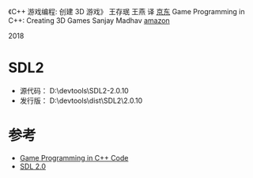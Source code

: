 《C++ 游戏编程: 创建 3D 游戏》  王存珉 王燕 译  [京东](https://item.jd.com/12584133.html)
Game Programming in C++: Creating 3D Games   Sanjay Madhav  [amazon](https://www.amazon.com/Game-Programming-Creating-Games-Design/dp/0134597206/ref=sr_1_1?crid=NZNCSZT239ZZ&dchild=1&keywords=game+programming+in+c%2B%2B&qid=1597981783&s=books&sprefix=game+programming+in%2Caps%2C354&sr=1-1)

2018

# SDL2
- 源代码： D:\devtools\SDL2-2.0.10
- 发行版： D:\devtools\dist\SDL2\2.0.10

# 参考
- [Game Programming in C++ Code](https://github.com/gameprogcpp/code)
- [SDL 2.0](http://www.libsdl.org/)
